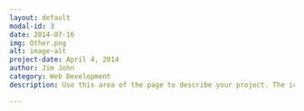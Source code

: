 ```yaml
---
layout: default
modal-id: 3
date: 2014-07-16
img: Other.png
alt: image-alt
project-date: April 4, 2014
author: Jim John
category: Web Development
description: Use this area of the page to describe your project. The icon above is part of a free icon set by <a href="https://sellfy.com/p/8Q9P/jV3VZ/">Flat Icons</a>. On their website, you can download their free set with 16 icons, or you can purchase the entire set with 146 icons for only $12!

---
```


